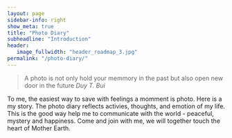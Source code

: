 ```yaml
---
layout: page
sidebar-info: right
show_meta: true
title: "Photo Diary"
subheadline: "Introduction"
header:
   image_fullwidth: "header_roadmap_3.jpg"
permalink: "/photo-diary/"
---
```


> A photo is not only hold your memmory in the past but also open new door in the future
<cite>Duy T. Bui</cite> 

To me, the easiest way to save with feelings a momment is photo. Here is a my story. The photo diary reflects activies, thoughts, and emotion of my life. This is the good way help me to communicate with the world - peaceful, mystery and happiness. Come and join with me, we will together touch the heart of Mother Earth. 



 [1]: #
 [2]: #